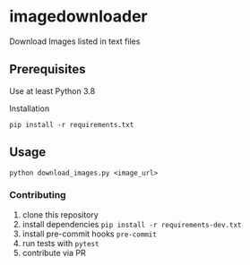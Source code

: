 # imagedownloader
Download Images listed in text files

Prerequisites
-------------
Use at least Python 3.8


Installation
```
pip install -r requirements.txt
```



Usage
-----

```
python download_images.py <image_url>
```



### Contributing
1. clone this repository
2. install dependencies `pip install -r requirements-dev.txt`
3. install pre-commit hooks `pre-commit`
3. run tests with `pytest`
4. contribute via PR
